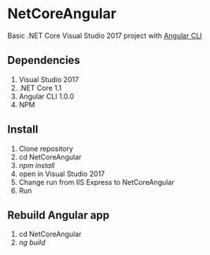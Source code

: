 ﻿# NetCoreAngular

Basic .NET Core Visual Studio 2017 project with [Angular CLI](https://github.com/angular/angular-cli)

## Dependencies

1. Visual Studio 2017
2. .NET Core 1.1
3. Angular CLI 1.0.0
4. NPM


## Install

1. Clone repository
2. cd NetCoreAngular
3. *npm install*
4. open in Visual Studio 2017
5. Change run from IIS Express to NetCoreAngular
6. Run


## Rebuild Angular app

1. cd NetCoreAngular
2. *ng build*